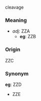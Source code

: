 cleavage
### Meaning
+ _adj_: ZZA
	+ __eg__: ZZB

### Origin

ZZC

### Synonym

__eg__: ZZD

+ ZZE


